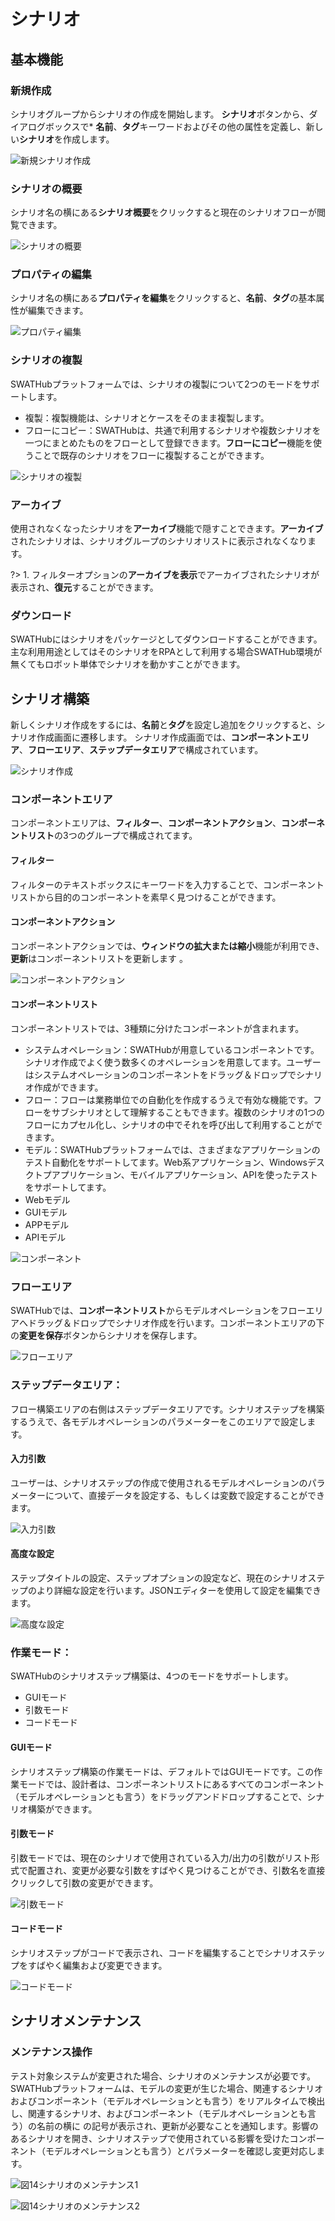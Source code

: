 シナリオ
===

基本機能
---

### 新規作成

シナリオグループからシナリオの作成を開始します。<i class="fa fa-plus"></i> **シナリオ**ボタンから、ダイアログボックスで* **名前**、**タグ**キーワードおよびその他の属性を定義し、新しい**シナリオ**を作成します。

![新規シナリオ作成](../assets/img/manual-scenario-01.jpg)

### シナリオの概要

シナリオ名の横にある<i class="fa fa-info-circle"></i>**シナリオ概要**をクリックすると現在のシナリオフローが閲覧できます。

![シナリオの概要](../assets/img/manual-scenario-02.jpg)

### プロパティの編集

シナリオ名の横にある<i class="fa fa-pencil"></i>**プロパティを編集**をクリックすると、**名前**、**タグ**の基本属性が編集できます。

![プロパティ編集](../assets/img/manual-scenario-03.jpg)

### シナリオの複製

SWATHubプラットフォームでは、シナリオの複製について2つのモードをサポートします。
* 複製：複製機能は、シナリオとケースをそのまま複製します。
* フローにコピー：SWATHubは、共通で利用するシナリオや複数シナリオを一つにまとめたものをフローとして登録できます。**フローにコピー**機能を使うことで既存のシナリオをフローに複製することができます。

![シナリオの複製](../assets/img/manual-scenario-04.jpg)

### アーカイブ

使用されなくなったシナリオを**アーカイブ**機能で隠すことできます。**アーカイブ**されたシナリオは、シナリオグループのシナリオリストに表示されなくなります。

?> 1. フィルターオプションの**アーカイブを表示**でアーカイブされたシナリオが表示され、**復元**することができます。

### ダウンロード

SWATHubにはシナリオをパッケージとしてダウンロードすることができます。主な利用用途としてはそのシナリオをRPAとして利用する場合SWATHub環境が無くてもロボット単体でシナリオを動かすことができます。

シナリオ構築
---

新しくシナリオ作成をするには、**名前**と**タグ**を設定し追加をクリックすると、シナリオ作成画面に遷移します。 シナリオ作成画面では、**コンポーネントエリア**、**フローエリア**、**ステップデータエリア**で構成されています。

![シナリオ作成](../assets/img/manual-scenario-05.jpg)

### コンポーネントエリア

コンポーネントエリアは、**フィルター**、**コンポーネントアクション**、**コンポーネントリスト**の3つのグループで構成されてます。

#### フィルター

フィルターのテキストボックスにキーワードを入力することで、コンポーネントリストから目的のコンポーネントを素早く見つけることができます。

#### コンポーネントアクション

コンポーネントアクションでは、**ウィンドウの拡大または縮小**機能が利用でき、**更新**はコンポーネントリストを更新します 。

![コンポーネントアクション](../assets/img/manual-scenario-06.jpg)

#### コンポーネントリスト

コンポーネントリストでは、3種類に分けたコンポーネントが含まれます。

* システムオペレーション：SWATHubが用意しているコンポーネントです。シナリオ作成でよく使う数多くのオペレーションを用意してます。ユーザーはシステムオペレーションのコンポーネントをドラッグ＆ドロップでシナリオ作成ができます。
* フロー：フローは業務単位での自動化を作成するうえで有効な機能です。フローをサブシナリオとして理解することもできます。複数のシナリオの1つのフローにカプセル化し、シナリオの中でそれを呼び出して利用することができます。
* モデル：SWATHubプラットフォームでは、さまざまなアプリケーションのテスト自動化をサポートしてます。Web系アプリケーション、Windowsデスクトプアプリケーション、モバイルアプリケーション、APIを使ったテストをサポートしてます。
 *  Webモデル
 *  GUIモデル
 *  APPモデル
 *  APIモデル

![コンポーネント](../assets/img/manual-scenario-07.jpg)

### フローエリア

SWATHubでは、**コンポーネントリスト**からモデルオペレーションをフローエリアへドラッグ＆ドロップでシナリオ作成を行います。コンポーネントエリアの下の**変更を保存**ボタンからシナリオを保存します。

![フローエリア](../assets/img/manual-scenario-08.jpg)

### ステップデータエリア：

フロー構築エリアの右側はステップデータエリアです。シナリオステップを構築するうえで、各モデルオペレーションのパラメーターをこのエリアで設定します。

#### 入力引数

ユーザーは、シナリオステップの作成で使用されるモデルオペレーションのパラメーターについて、直接データを設定する、もしくは変数で設定することができます。

![入力引数](../assets/img/manual-scenario-09.jpg)

#### 高度な設定

ステップタイトルの設定、ステップオプションの設定など、現在のシナリオステップのより詳細な設定を行います。JSONエディターを使用して設定を編集できます。

![高度な設定](../assets/img/manual-scenario-10.jpg)

### 作業モード：

SWATHubのシナリオステップ構築は、4つのモードをサポートします。
* GUIモード
* 引数モード
* コードモード

#### GUIモード

シナリオステップ構築の作業モードは、デフォルトではGUIモードです。この作業モードでは、設計者は、コンポーネントリストにあるすべてのコンポーネント（モデルオペレーションとも言う）をドラッグアンドドロップすることで、シナリオ構築ができます。

#### 引数モード

引数モードでは、現在のシナリオで使用されている入力/出力の引数がリスト形式で配置され、変更が必要な引数をすばやく見つけることができ、引数名を直接クリックして引数の変更ができます。

![引数モード](../assets/img/manual-scenario-11.jpg)

#### コードモード

シナリオステップがコードで表示され、コードを編集することでシナリオステップをすばやく編集および変更できます。

![コードモード](../assets/img/manual-scenario-13.jpg)

シナリオメンテナンス
---

### メンテナンス操作

テスト対象システムが変更された場合、シナリオのメンテナンスが必要です。 SWATHubプラットフォームは、モデルの変更が生じた場合、関連するシナリオおよびコンポーネント（モデルオペレーションとも言う）をリアルタイムで検出し、関連するシナリオ、およびコンポーネント（モデルオペレーションとも言う）の名前の横に<i class = "fa fa-warning"> </i>の記号が表示され、更新が必要なことを通知します。影響のあるシナリオを開き、シナリオステップで使用されている影響を受けたコンポーネント（モデルオペレーションとも言う）とパラメーターを確認し変更対応します。

![図14シナリオのメンテナンス1](../assets/img/manual-scenario-14.jpg)

![図14シナリオのメンテナンス2](../assets/img/manual-scenario-15.jpg)
